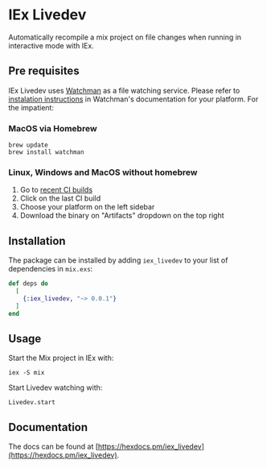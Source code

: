 # IEx Livedev

Automatically recompile a mix project on file changes when running in interactive mode with IEx.

## Pre requisites

IEx Livedev uses [Watchman](https://facebook.github.io/watchman/) as a file watching service. Please refer to [instalation instructions](https://facebook.github.io/watchman/docs/install.html) in Watchman's documentation for your platform. For the impatient: 

### MacOS via Homebrew

```
brew update
brew install watchman
```

### Linux, Windows and MacOS without homebrew

1. Go to [recent CI builds](https://github.com/facebook/watchman/actions?query=is%3Asuccess+event%3Apush+branch%3Amaster)
1. Click on the last CI build
1. Choose your platform on the left sidebar
1. Download the binary on "Artifacts" dropdown on the top right

## Installation

The package can be installed by adding `iex_livedev` to your list of dependencies in `mix.exs`:

```elixir
def deps do
  [
    {:iex_livedev, "~> 0.0.1"}
  ]
end
```

## Usage

Start the Mix project in IEx with:

```
iex -S mix
```

Start Livedev watching with:

```
Livedev.start
```

## Documentation

The docs can be found at [https://hexdocs.pm/iex_livedev](https://hexdocs.pm/iex_livedev).
